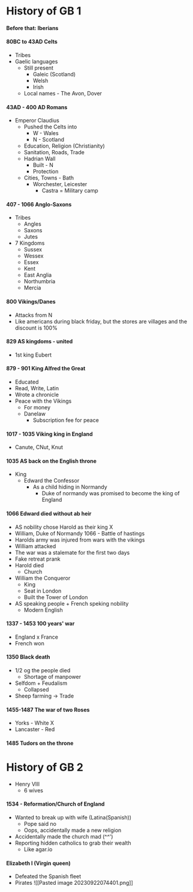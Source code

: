 # History of GB 1
#### Before that: Iberians
#### 80BC to 43AD Celts
- Tribes
- Gaelic languages
	- Still present
		- Galeic (Scotland)
		- Welsh
		- Irish
	- Local names - The Avon, Dover

#### 43AD - 400 AD Romans
- Emperor Claudius
	- Pushed the Celts into
		- W - Wales
		- N - Scotland
	- Education, Religion (Christianity)
	- Sanitation, Roads, Trade
	- Hadrian Wall
		- Built - N
		- Protection
	- Cities, Towns - Bath
		- Worchester, Leicester
			- Castra = Military camp

#### 407 - 1066 Anglo-Saxons
- Tribes
	- Angles
	- Saxons
	- Jutes
- 7 Kingdoms
	- Sussex
	- Wessex
	- Essex
	- Kent
	- East Anglia
	- Northumbria
	- Mercia

#### 800 Vikings/Danes
- Attacks from N
- Like americans during black friday, but the stores are villages and the discount is 100%

#### 829 AS kingdoms - united
- 1st king Eubert

#### 879 - 901 King Alfred the Great
- Educated
- Read, Write, Latin
- Wrote a chronicle
- Peace with the Vikings
	- For money
	- Danelaw
		- Subscription fee for peace

#### 1017 - 1035 Viking king in England
- Canute, CNut, Knut

#### 1035 AS back on the English throne
- King
	- Edward the Confessor
		- As a child hiding in Normandy
			- Duke of normandy was promised to become the king of England

#### 1066 Edward died without ab heir
- AS nobility chose Harold as their king
X
- William, Duke of Normandy
1066 - Battle of hastings
- Harolds army was injured from wars with the vikings
- William attacked
- The war was a stalemate for the first two days
- Fake retreat prank
- Harold died
	- Church
- William the Conqueror
	- King
	- Seat in London
	- Built the Tower of London
- AS speaking people + French speking nobility
	- Modern English

#### 1337 - 1453 100 years' war
- England x France
- French won

#### 1350 Black death
- 1/2 og the people died
	- Shortage of manpower
- Selfdom + Feudalism
	- Collapsed
- Sheep farming -> Trade

#### 1455-1487 The war of two Roses
- Yorks - White
X
- Lancaster - Red

#### 1485 Tudors on the throne


# History of GB 2
- Henry VIII
	- 6 wives

#### 1534 - Reformation/Church of England
- Wanted to break up with wife (Latina(Spanish))
	- Pope said no
	- Oops, accidentally made a new religion
- Accidentally made the church mad (^^')
- Reporting hidden catholics to grab their wealth
	- Like agar.io

#### Elizabeth I (Virgin queen)
- Defeated the Spanish fleet
- Pirates
![[Pasted image 20230922074401.png]]